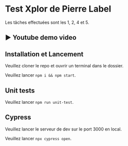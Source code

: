 # Test Xplor de Pierre Label

Les tâches effectuées sont les 1, 2, 4 et 5.

## ▶️ Youtube demo video

## Installation et Lancement

Veuillez cloner le repo et ouvrir un terminal dans le dossier.

Veuillez lancer `npm i && npm start`.

## Unit tests

Veuillez lancer `npm run unit-test`.

## Cypress

Veuillez lancer le serveur de dev sur le port 3000 en local.

Veuillez lancer `npx cypress open`.
